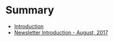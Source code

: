 # Summary

* [Introduction](README.md)
* [Newsletter Introduction - August, 2017](1-august-2017.md)

